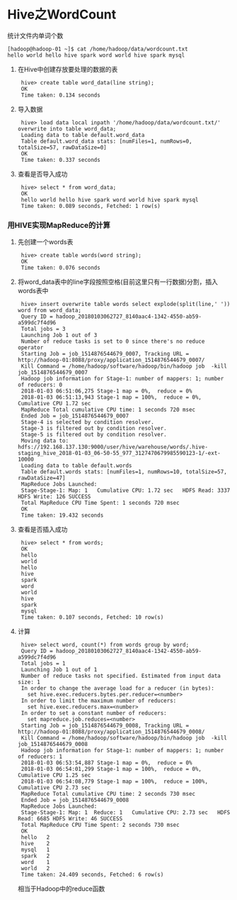 # Hive之WordCount

统计文件内单词个数
	
	[hadoop@hadoop-01 ~]$ cat /home/hadoop/data/wordcount.txt 
	hello world hello hive spark word world hive spark mysql

1. 在Hive中创建存放要处理的数据的表
		
		hive> create table word_data(line string);
		OK
		Time taken: 0.134 seconds
2. 导入数据

		hive> load data local inpath '/home/hadoop/data/wordcount.txt/' overwrite into table word_data;
		Loading data to table default.word_data
		Table default.word_data stats: [numFiles=1, numRows=0, totalSize=57, rawDataSize=0]
		OK
		Time taken: 0.337 seconds
		
3. 查看是否导入成功

		hive> select * from word_data;
		OK
		hello world hello hive spark word world hive spark mysql
		Time taken: 0.089 seconds, Fetched: 1 row(s)

### 用HIVE实现MapReduce的计算

1. 先创建一个words表

		hive> create table words(word string);
		OK
		Time taken: 0.076 seconds
		
2. 将word_data表中的line字段按照空格(目前这里只有一行数据)分割，插入words表中

		hive> insert overwrite table words select explode(split(line,' ')) word from word_data;
		Query ID = hadoop_20180103062727_8140aac4-1342-4550-ab59-a599dc7f4d96
		Total jobs = 3
		Launching Job 1 out of 3
		Number of reduce tasks is set to 0 since there's no reduce operator
		Starting Job = job_1514876544679_0007, Tracking URL = http://hadoop-01:8088/proxy/application_1514876544679_0007/
		Kill Command = /home/hadoop/software/hadoop/bin/hadoop job  -kill job_1514876544679_0007
		Hadoop job information for Stage-1: number of mappers: 1; number of reducers: 0
		2018-01-03 06:51:06,275 Stage-1 map = 0%,  reduce = 0%
		2018-01-03 06:51:13,943 Stage-1 map = 100%,  reduce = 0%, Cumulative CPU 1.72 sec
		MapReduce Total cumulative CPU time: 1 seconds 720 msec
		Ended Job = job_1514876544679_0007
		Stage-4 is selected by condition resolver.
		Stage-3 is filtered out by condition resolver.
		Stage-5 is filtered out by condition resolver.
		Moving data to: hdfs://192.168.137.130:9000/user/hive/warehouse/words/.hive-staging_hive_2018-01-03_06-50-55_977_3127470679985590123-1/-ext-10000
		Loading data to table default.words
		Table default.words stats: [numFiles=1, numRows=10, totalSize=57, rawDataSize=47]
		MapReduce Jobs Launched: 
		Stage-Stage-1: Map: 1   Cumulative CPU: 1.72 sec   HDFS Read: 3337 HDFS Write: 126 SUCCESS
		Total MapReduce CPU Time Spent: 1 seconds 720 msec
		OK
		Time taken: 19.432 seconds
		
3. 查看是否插入成功

		hive> select * from words;
		OK
		hello
		world
		hello
		hive
		spark
		word
		world
		hive
		spark
		mysql
		Time taken: 0.107 seconds, Fetched: 10 row(s)

4. 计算

		hive> select word, count(*) from words group by word;
		Query ID = hadoop_20180103062727_8140aac4-1342-4550-ab59-a599dc7f4d96
		Total jobs = 1
		Launching Job 1 out of 1
		Number of reduce tasks not specified. Estimated from input data size: 1
		In order to change the average load for a reducer (in bytes):
		  set hive.exec.reducers.bytes.per.reducer=<number>
		In order to limit the maximum number of reducers:
		  set hive.exec.reducers.max=<number>
		In order to set a constant number of reducers:
		  set mapreduce.job.reduces=<number>
		Starting Job = job_1514876544679_0008, Tracking URL = http://hadoop-01:8088/proxy/application_1514876544679_0008/
		Kill Command = /home/hadoop/software/hadoop/bin/hadoop job  -kill job_1514876544679_0008
		Hadoop job information for Stage-1: number of mappers: 1; number of reducers: 1
		2018-01-03 06:53:54,887 Stage-1 map = 0%,  reduce = 0%
		2018-01-03 06:54:01,299 Stage-1 map = 100%,  reduce = 0%, Cumulative CPU 1.25 sec
		2018-01-03 06:54:08,779 Stage-1 map = 100%,  reduce = 100%, Cumulative CPU 2.73 sec
		MapReduce Total cumulative CPU time: 2 seconds 730 msec
		Ended Job = job_1514876544679_0008
		MapReduce Jobs Launched: 
		Stage-Stage-1: Map: 1  Reduce: 1   Cumulative CPU: 2.73 sec   HDFS Read: 6685 HDFS Write: 46 SUCCESS
		Total MapReduce CPU Time Spent: 2 seconds 730 msec
		OK
		hello   2
		hive    2
		mysql   1
		spark   2
		word    1
		world   2
		Time taken: 24.409 seconds, Fetched: 6 row(s)

	相当于Hadoop中的reduce函数	
	
		
		
		
		
		
		
		
		
		
		
		
		
		
		